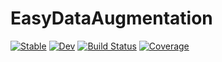 # EasyDataAugmentation

[![Stable](https://img.shields.io/badge/docs-stable-blue.svg)](https://lilianabs.github.io/EasyDataAugmentationNLP.jl/stable)
[![Dev](https://img.shields.io/badge/docs-dev-blue.svg)](https://lilianabs.github.io/EasyDataAugmentationNLP.jl/dev)
[![Build Status](https://github.com/lilianabs/EasyDataAugmentationNLP.jl/actions/workflows/CI.yml/badge.svg?branch=main)](https://github.com/lilianabs/EasyDataAugmentationNLP.jl/actions/workflows/CI.yml?query=branch%3Amain)
[![Coverage](https://codecov.io/gh/lilianabs/EasyDataAugmentationNLP.jl/branch/main/graph/badge.svg)](https://codecov.io/gh/lilianabs/EasyDataAugmentationNLP.jl)
